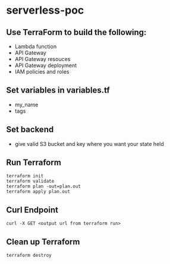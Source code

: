 # serverless-poc

## Use TerraForm to build the following:
* Lambda function
* API Gateway
* API Gateway resouces
* API Gateway deployment
* IAM policies and roles
## Set variables in variables.tf
* my_name
* tags
## Set backend
* give valid S3 bucket and key where you want your state held
## Run Terraform
```
terraform init
terraform validate
terraform plan -out=plan.out
terraform apply plan.out
```
## Curl Endpoint
```
curl -X GET <output url from terraform run>
```
## Clean up Terraform
```
terraform destroy
```